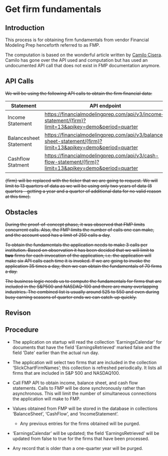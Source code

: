
# Get firm fundamentals

## Introduction

This process is for obtaining firm fundamentals from vendor Financial Modeling
Prep henceforth referred to as FMP.

The computation is based on the wonderful article written by [Camilo
Cisera](https://codingandfun.com/piotroski-f-score/). Camilo has gone over the
API used and computation but has used an undocumented API call that does not
exist in FMP documentation anymore.

## API Calls 

~~We will be using the following API calls to obtain the firm financial data:~~

| Statement              | API endpoint                                                                                                |
|------------------------|-------------------------------------------------------------------------------------------------------------|
| Income Statement       | https://financialmodelingprep.com/api/v3/income-statement/{firm}?limit=13&apikey=demo&period=quarter        |
| Balancesheet Statement | https://financialmodelingprep.com/api/v3/balance-sheet-statement/{firm}?limit=13&apikey=demo&period=quarter |
| Cashflow Statment      | https://financialmodelingprep.com/api/v3/cash-flow-statement/{firm}?limit=13&apikey=demo&period=quarter     |

~~{firm} will be replaced with the ticker that we are going to request. We will
limit to 13 quarters of data as we will be using only two years of data (8
quarters - getting a year and a quarter of additional data for no valid reason
at this time).~~

## Obstacles

~~During the proof-of-concept phase, it was observed that FMP limits concurrent
calls. Also, the FMP limits the number of calls one can make, and the account
used has a limit of 250 calls a day~~.

~~To obtain the fundamentals the application needs to make 3 calls per
institution. Based on observation it has been decided that we will limit to
**two** firms for each invocation of the application, i.e. the application will
make six API calls each time it is invoked. If we are going to invoke the
application 35 times a day, then we can obtain the fundamentals of 70 firms a
day.~~

~~The business logic needs us to compute the fundamentals for firms that are
included in the S&P500 and NASDAQ-100 and there are many overlapping industries.
The combined list is usually around 525 to 550 and even during busy earning
seasons of quarter ends we can catch-up quickly.~~

## Revison


## Procedure

-   The application on startup will read the collection 'EarningsCalendar' for
    documents that have the field 'EarningsRetrieved' marked false and the field
    'Date' earlier than the actual run day.

-   The application will select two firms that are included in the collection
    ‘SlickChartFirmNames’; this collection is refreshed periodically. It lists
    all firms that are included in S&P 500 and NASDAQ100.

-   Call FMP API to obtain income, balance sheet, and cash flow statements.
    Calls to FMP will be done synchronously rather than asynchronous. This will
    limit the number of simultaneous connections the application will make to
    FMP.

-   Values obtained from FMP will be stored in the database in collections
    ‘BalanceSheet’, ‘CashFlow’, and ‘IncomeStatement’.

    -   Any previous entries for the firms obtained will be purged.

-   ‘EarningsCalendar’ will be updated; the field ‘EarningsRetrieved’ will be
    updated from false to true for the firms that have been processed.

-   Any record that is older than a one-quarter year will be purged.

<!--stackedit_data:
eyJoaXN0b3J5IjpbMjA5ODYxNDkwMCwtODQ5MTM0MTg1LC00MD
M0NTY1MzQsMTg4MjAyMjk2NV19
-->